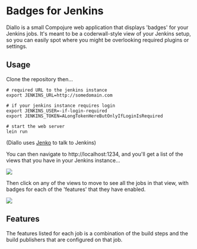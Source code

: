 
# Badges for Jenkins

Diallo is a small Compojure web application that displays 'badges' for your Jenkins jobs. It's
meant to be a coderwall-style view of your Jenkins setup, so you can easily spot where you
might be overlooking required plugins or settings.

## Usage

Clone the repository then...

```
# required URL to the jenkins instance
export JENKINS_URL=http://somedomain.com

# if your jenkins instance requires login
export JENKINS_USER=-if-login-required
export JENKINS_TOKEN=ALongTokenHereButOnlyIfLoginIsRequired

# start the web server
lein run
```

(Diallo uses [Jenko](https://github.com/rodnaph/jenko) to talk to Jenkins)

You can then navigate to http://localhost:1234, and you'll get a list of the views that you
have in your Jenkins instance...

![](http://github.com/rodnaph/diallo/raw/master/screenshots/index.png)

Then click on any of the views to move to see all the jobs in that view, with badges
for each of the 'features' that they have enabled.

![](http://github.com/rodnaph/diallo/raw/master/screenshots/view.png)

## Features

The features listed for each job is a combination of the build steps and the build publishers
that are configured on that job.


